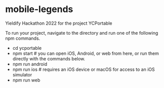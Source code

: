 # mobile-legends
Yieldify Hackathon 2022 for the project YCPortable

To run your project, navigate to the directory and run one of the following npm commands.

- cd ycportable
- npm start # you can open iOS, Android, or web from here, or run them directly with the commands below.
- npm run android
- npm run ios # requires an iOS device or macOS for access to an iOS simulator
- npm run web